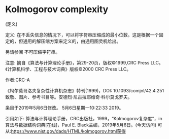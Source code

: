 # Kolmogorov complexity


(定义)



定义:
在不丢失信息的情况下，可以将字符串压缩成的最小位数。这是根据一个固定的，但通用的解压缩方案来定义的，由通用图灵机给出。



另请参阅
不可压缩字符串。



注意:
摘自《算法与计算理论手册》，第29-20页，版权©1999,CRC Press LLC。《计算机科学、工程与技术词典》版权©2000 CRC Press LLC。


作者:CRC-A


《柯尔莫哥洛夫复杂性计算机杂志》特刊(1999)，DOI: 10.1093/comjnl/42.4.251致敬、图片、参考书目等。安德烈·尼古拉耶维奇·科尔莫戈罗夫。








条目于2019年5月6日修改。
5月6日星期一10:22:33 2019。



引用如下:
算法与计算理论手册，CRC出版社，1999，“Kolmogorov复杂度”，in
算法与数据结构词典[在线]，Paul E. Black主编，2019年5月6日。(今天访问)
可从:https://www.nist.gov/dads/HTML/kolmogorov.html获得